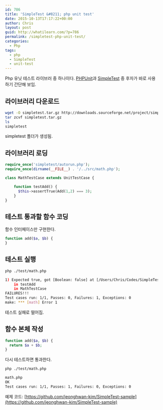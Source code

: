 ```yaml
---
id: 786
title: 'SimpleTest &#8211; php unit test'
date: 2015-10-13T17:17:22+00:00
author: Chris
layout: post
guid: http://whatilearn.com/?p=786
permalink: /simpletest-php-unit-test/
categories:
  - Php
tags:
  - php
  - SimpleTest
  - unit-test
---
```

Php 유닛 테스트 라이브러 중 하나이다. [PHPUnit](https://phpunit.de)과 [SimpleTest](http://www.simpletest.org) 중 후자가 바로 사용하기 간단해 보임.

## 라이브러리 다운로드

```sh
wget -O simpletest.tar.gz http://downloads.sourceforge.net/project/simpletest/simpletest/simpletest_1.1/simpletest_1.1.0.tar.gzö?rö=ö&tsö=1444720494ö&use_mirrorö=jaist
tar zcvf simpletest.tar.gz
ls 
simpletest
```

simpletest 폴더가 생성됨.

## 라이브러리 로딩

```php
require_once('simpletest/autorun.php');
require_once(dirname(__FILE__) . '/../src/math.php');

class MathTestCase extends UnitTestCase {

    function testAdd() {
      $this->assertTrue(Add(1,2) === 3);
    }
}
```

## 테스트 통과할 함수 코딩

함수 인터페이스만 구현한다.

```php
function add($a, $b) {
}
```

## 테스트 실행

```bash
php ./test/math.php

1) Expected true, got [Boolean: false] at [/Users/Chris/Codes/SimpleTest-sample/test/math.php line 8]
	in testAdd
	in MathTestCase
FAILURES!!!
Test cases run: 1/1, Passes: 0, Failures: 1, Exceptions: 0
make: *** [math] Error 1
```

테스트 실패로 떨어짐.

## 함수 본체 작성 

```php
function add($a, $b) {
  return $a + $b;
}
```

다시 테스트하면 통과한다.


```bash
php ./test/math.php

math.php
OK
Test cases run: 1/1, Passes: 1, Failures: 0, Exceptions: 0
```

예제 코드: [https://github.com/jeonghwan-kim/SimpleTest-sample](https://github.com/jeonghwan-kim/SimpleTest-sample)


